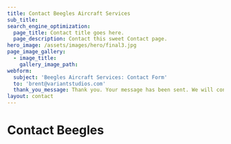 ```yaml
---
title: Contact Beegles Aircraft Services
sub_title: 
search_engine_optimization:
  page_title: Contact title goes here.
  page_description: Contact this sweet Contact page.
hero_image: /assets/images/hero/final3.jpg
page_image_gallery:
  - image_title:
    gallery_image_path:
webform:
  subject: 'Beegles Aircraft Services: Contact Form'
  to: 'brent@variantstudios.com'
  thank_you_message: Thank you. Your message has been sent. We will contact you shortly.
layout: contact
---
```


# Contact Beegles

